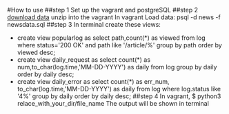 #How to use
##step 1
  Set up the vagrant and postgreSQL
##step 2
  [download data](https://d17h27t6h515a5.cloudfront.net/topher/2016/August/57b5f748_newsdata/newsdata.zip)
	unzip into the vagrant
  In vagrant Load data: psql -d news -f newsdata.sql
##step 3
In terminal create these views:
* create view popularlog as select path,count(*) as viewed from log where status='200 OK' and path like '/article/%' group by path order by viewed desc;
* create view daily_request as select count(*) as num,to_char(log.time,'MM-DD-YYYY') as daily from log group by daily order by daily desc;
* create view daily_error as select count(*) as err_num, to_char(log.time,'MM-DD-YYYY') as daily from log where log.status like '4%' group by daily order by daily desc;
##step 4
	In vagrant, $ python3 relace_with_your_dir/file_name
	The output will be shown in terminal
